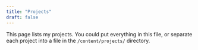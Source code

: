 ```yaml
---
title: "Projects"
draft: false
---
```


This page lists my projects. You could put everything in this file, or separate each project into a file in the `/content/projects/` directory.
